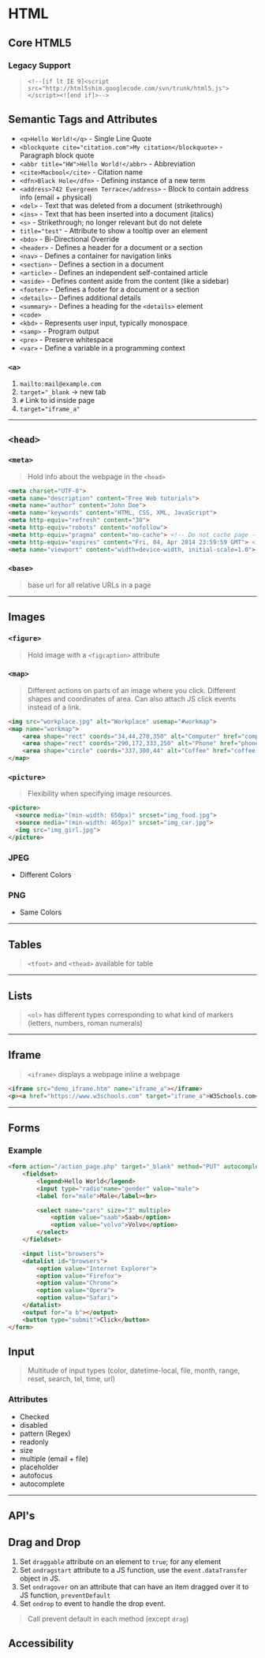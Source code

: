 # HTML

## Core HTML5

### Legacy Support

> `<!--[if lt IE 9]<script src="http://html5shim.googlecode.com/svn/trunk/html5.js"></script><![end if]>-->`

## Semantic Tags and Attributes

- `<q>Hello World!</q>` - Single Line Quote
- `<blockquote cite="citation.com">My citation</blockquote>` - Paragraph block quote
- `<abbr title="HW">Hello World!</abbr>` - Abbreviation
- `<cite>Macbool</cite>` - Citation name
- `<dfn>Black Hole</dfn>` - Defining instance of a new term
- `<address>742 Evergreen Terrace</address>` - Block to contain address info (email + physical)
- `<del>` - Text that was deleted from a document (strikethrough)
- `<ins>` - Text that has been inserted into a document (italics)
- `<s>` - Strikethrough; no longer relevant but do not delete
- `title="test"` - Attribute to show a tooltip over an element
- `<bdo>` - Bi-Directional Override
- `<header>` - Defines a header for a document or a section
- `<nav>` - Defines a container for navigation links
- `<section>` - Defines a section in a document
- `<article>` - Defines an independent self-contained article
- `<aside>` - Defines content aside from the content (like a sidebar)
- `<footer>` - Defines a footer for a document or a section
- `<details>` - Defines additional details
- `<summary>` - Defines a heading for the `<details>` element
- `<code>`
- `<kbd>` - Represents user input, typically monospace
- `<samp>` - Program output
- `<pre>` - Preserve whitespace
- `<var>` - Define a variable in a programming context

### `<a>`

1. `mailto:mail@example.com`
2. `target="_blank` → new tab
3. `#` Link to id inside page
4. `target="iframe_a"`

---

## `<head>`

### `<meta>`

> Hold info about the webpage in the `<head>`

```html
<meta charset="UTF-8">
<meta name="description" content="Free Web tutorials">
<meta name="author" content="John Doe">
<meta name="keywords" content="HTML, CSS, XML, JavaScript">
<meta http-equiv="refresh" content="30">
<meta http-equiv="robots" content="nofollow">
<meta http-equiv="pragma" content="no-cache"> <!-- Do not cache page -->
<meta http-equiv="expires" content="Fri, 04, Apr 2014 23:59:59 GMT"> <!-- Do not cache page -->
<meta name="viewport" content="width=device-width, initial-scale=1.0">
```

### `<base>`

> base url for all relative URLs in a page

---

## Images

### `<figure>`

> Hold image with a `<figcaption>` attribute

### `<map>`

> Different actions on parts of an image where you click. Different shapes and coordinates of area. Can also attach JS click events instead of a link.

``` html
<img src="workplace.jpg" alt="Workplace" usemap="#workmap">
<map name="workmap">
    <area shape="rect" coords="34,44,270,350" alt="Computer" href="computer.htm">
    <area shape="rect" coords="290,172,333,250" alt="Phone" href="phone.htm">
    <area shape="circle" coords="337,300,44" alt="Coffee" href="coffee.htm">
</map>
```

### `<picture>`

> Flexibility when specifying image resources.

```html
<picture>
  <source media="(min-width: 650px)" srcset="img_food.jpg">
  <source media="(min-width: 465px)" srcset="img_car.jpg">
  <img src="img_girl.jpg">
</picture>
```

### JPEG

- Different Colors

### PNG

- Same Colors

---

## Tables

> `<tfoot>` and `<thead>` available for table

---

## Lists

> `<ol>` has different types corresponding to what kind of markers (letters, numbers, roman numerals)

---

## Iframe

> `<iframe>` displays a webpage inline a webpage

```html
<iframe src="demo_iframe.htm" name="iframe_a"></iframe>
<p><a href="https://www.w3schools.com" target="iframe_a">W3Schools.com</a></p>
```

---

## Forms

### Example

```html
<form action="/action_page.php" target="_blank" method="PUT" autocomplete="false" novalidate="true">
    <fieldset>
        <legend>Hello World</legend>
        <input type="radio"name="gender" value="male">
        <label for="male">Male</label><br>

        <select name="cars" size="3" multiple>
            <option value="saab">Saab</option>
            <option value="volvo">Volvo</option>
        </select>
    </fieldset>

    <input list="browsers">
    <datalist id="browsers">
        <option value="Internet Explorer">
        <option value="Firefox">
        <option value="Chrome">
        <option value="Opera">
        <option value="Safari">
    </datalist>
    <output for="a b"></output>
    <button type="submit">Click</button>
</form>
```

## Input

> Multitude of input types (color, datetime-local, file, month, range, reset, search, tel, time, url)

### Attributes

- Checked
- disabled
- pattern (Regex)
- readonly
- size
- multiple (email + file)
- placeholder
- autofocus
- autocomplete

---

## API's

## Drag and Drop

1. Set `draggable` attribute on an element to `true`; for any element
2. Set `ondragstart` attribute to a JS function, use the `event.dataTransfer` object in JS.
3. Set `ondragover` on an attribute that can have an item dragged over it to JS function, `preventDefault`
4. Set `ondrop` to event to handle the drop event.

> Call prevent default in each method (except `drag`)

## Accessibility

